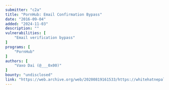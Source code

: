 ```yaml
---
submitter: "c2a"
title: "PornHub: Email Confirmation Bypass"
date: "2016-09-04"
added: "2024-11-03"
description: ""
vulnerabilities: [
    "Email verification bypass"
]
programs: [
    "PornHub"
]
authors: [
    "Vaxo Dai (@___0x00)"
]
bounty: "undisclosed"
link: "https://web.archive.org/web/20200819161533/https://whitehatnepal.tumblr.com/post/149937173467/pornhub-email-confirmation-bypass"
---
```




